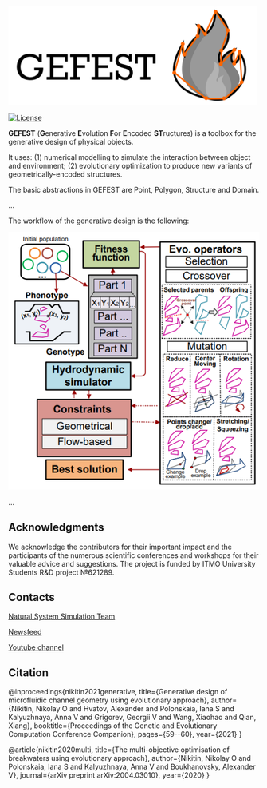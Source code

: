<img src="./docs/img/gefest_logo.png" width="500"/>

[![License](https://img.shields.io/badge/License-BSD%203--Clause-blue.svg)](https://opensource.org/licenses/BSD-3-Clause)

**GEFEST** (**G**enerative **E**volution **F**or **E**ncoded **ST**ructures) is a toolbox for the generative design of
physical objects.

It uses: (1) numerical modelling to simulate the interaction between object and environment;
(2) evolutionary optimization to produce new variants of geometrically-encoded structures.

The basic abstractions in GEFEST are Point, Polygon, Structure and Domain.

...

The workflow of the generative design is the following:

![workflow](./docs/img/workflow.png)

...

## Acknowledgments

We acknowledge the contributors for their important impact and the participants of the numerous scientific conferences
and workshops for their valuable advice and suggestions. The project is funded by ITMO University Students R&D project
№621289.

## Contacts

[Natural System Simulation Team](https://itmo-nss-team.github.io/)

[Newsfeed](https://t.me/NSS_group)

[Youtube channel](https://www.youtube.com/channel/UC4K9QWaEUpT_p3R4FeDp5jA)

## Citation

@inproceedings{nikitin2021generative, title={Generative design of microfluidic channel geometry using evolutionary
approach}, author={Nikitin, Nikolay O and Hvatov, Alexander and Polonskaia, Iana S and Kalyuzhnaya, Anna V and Grigorev,
Georgii V and Wang, Xiaohao and Qian, Xiang}, booktitle={Proceedings of the Genetic and Evolutionary Computation
Conference Companion}, pages={59--60}, year={2021} }

@article{nikitin2020multi, title={The multi-objective optimisation of breakwaters using evolutionary approach},
author={Nikitin, Nikolay O and Polonskaia, Iana S and Kalyuzhnaya, Anna V and Boukhanovsky, Alexander V}, journal={arXiv
preprint arXiv:2004.03010}, year={2020} }

